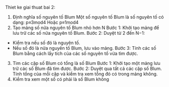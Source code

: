 Thiet ke giai thuat bai 2:
1. Định nghĩa số nguyên tố Blum
Một số nguyên tố Blum là số nguyên tố có dạng:
p≡3mod4
Hoặc 
p≡1mod4
2. Tạo mảng số nửa nguyên tố Blum nhỏ hơn N
Bước 1: Khởi tạo mảng để lưu trữ các số nửa nguyên tố Blum.
Bước 2: Duyệt từ 2 đến N−1:
- Kiểm tra nếu số đó là nguyên tố.
- Nếu số đó là nửa nguyên tố Blum, lưu vào mảng.
Bước 3: Tính các số Blum bằng cách lấy tích của các số nguyên tố vừa tìm được.
3. Tìm các cặp số Blum có tổng là số Blum
Bước 1: Khởi tạo một mảng lưu trữ các số Blum đã tìm được.
Bước 2: Duyệt qua tất cả các cặp số Blum.
Tính tổng của mỗi cặp và kiểm tra xem tổng đó có trong mảng không.
4. Kiểm tra xem một số có phải là số Blum không
